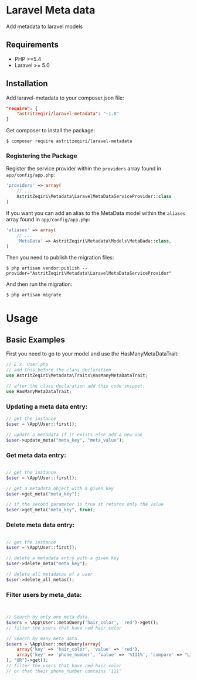 # Laravel Meta data

Add metadata to laravel models

## Requirements

- PHP >=5.4
- Laravel >= 5.0


## Installation

Add laravel-metadata to your composer.json file:

```json
"require": {
    "astritzeqiri/laravel-metadata": "~1.0"
}
```

Get composer to install the package:

```
$ composer require astritzeqiri/laravel-metadata
```

### Registering the Package

Register the service provider within the `providers` array found in `app/config/app.php`:

```php
'providers' => array(
    // ...
    AstritZeqiri\Metadata\LaravelMetaDataServiceProvider::class
)
```

If you want you can add an alias to the MetaData model within the `aliases` array found in `app/config/app.php`:


```php
'aliases' => array(
    // ...
    'MetaData' => AstritZeqiri\Metadata\Models\MetaDada::class,
)
```

Then you need to publish the migration files:

```
$ php artisan vendor:publish --provider="AstritZeqiri\Metadata\LaravelMetaDataServiceProvider"
```

And then run the migration:

```
$ php artisan migrate
```

# Usage

## Basic Examples

First you need to go to your model and use the HasManyMetaDataTrait:

```php
// E.x. User.php
// add this before the class declaration
use AstritZeqiri\Metadata\Traits\HasManyMetaDataTrait;

// after the class declaration add this code snippet:
use HasManyMetaDataTrait;
```

### Updating a meta data entry:

```php
// get the instance
$user = \App\User::first();

// update a metadata if it exists else add a new one
$user->update_meta("meta_key", "meta_value");

```

### Get meta data entry:

```php

// get the instance
$user = \App\User::first();

// get a metadata object with a given key
$user->get_meta("meta_key");

// if the second parameter is true it returns only the value
$user->get_meta("meta_key", true);
```

### Delete meta data entry:

```php

// get the instance
$user = \App\User::first();

// delete a metadata entry with a given key
$user->delete_meta("meta_key");

// delete all metadatas of a user
$user->delete_all_metas();

```


### Filter users by meta_data:

```php


// Search by only one meta data.
$users = \App\User::metaQuery('hair_color', 'red')->get();
// filter the users that have red hair color

// Search by many meta data.
$users = \App\User::metaQuery(array(
	array('key' => 'hair_color', 'value' => 'red'),
	array('key' => 'phone_number', 'value' => '%111%', 'compare' => "LIKE")
), "OR")->get();
// filter the users that have red hair color
// or that their phone_number contains '111'

```
